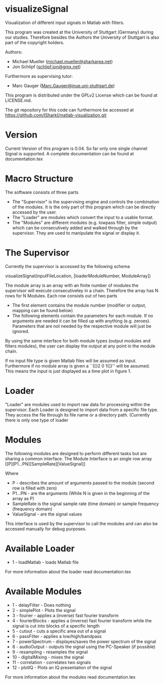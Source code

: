 visualizeSignal
====================

Visualization of different input signals in Matlab with filters.

This program was created at the University of Stuttgart (Germany) during our studies. Therefore besides the Authors the University of Stuttgart is also part of the copyright holders.

Authors:
* Michael Mueller (michael.mueller@sharkarea.net)
* Jon Schlipf (schlipf.jon@gmx.net)

Furthermore as supervising tutor:
* Marc Gauger (Marc.Gauger@inue.uni-stuttgart.de)

This program is distributed under the GPLv2 License which can be found at LICENSE.md.

The git repository for this code can furthermore be accessed at https://github.com/ISharkI/matlab-visualization.git

Version
=====================
Current Version of this program is 0.04. So far only one single channel Signal is supported.
A complete documentation can be found at documentation.tex

Macro Structure
=====================
The software consists of three parts 
* The "Supervisor" is the supervising engine and controls the combination
of the modules. It is the only part of this program which can be directly
accessed by the user.
* The "Loader" are modules which convert the input to a usable format. 
* The "Modules" are different modules (e.g. lowpass filter, simple
output) which can be consecutively added and walked through by the
supervisor. They are used to manipulate the signal or display it. 


The Supervisor
=====================
Currently the supervisor is accessed by the following schema

 visualizeSignal(inputFileLocation, [loaderModuleNumber, ModuleArray])

The module array is an array with an finite number of modules the
supervisor will execute consecutiveley in a chain. Therefore the array
has N rows for N Modules. Each row consists out of two parts

* The first element contains the module number (modifier or output,
mapping can be found below)
* The following elements contain the parameters for each module. If
no arguments are needed it can be filled up with anything (e.g. zeroes).
Parameters that are not needed by the respective module will just
be ignored.

By using the same interface for both module types (output modules
and filters modules), the user can display the output at any point
in the module chain.

If no input file type is given Matlab files will be assumed as input.
Furthermore if no module array is given a ``{[}2 0 1{]}'' will be
assumed. This means the input is just displayed as a time plot in
figure 1.

Loader
=====================
"Loader" are modules used to import raw data for processing within
the supervisor. Each Loader is designed to import data from a specific
file type. They access the file through its file name or a directory
path. (Currently there is only one type of loader


Modules
=====================
The following modules are designed to perform different tasks but
are sharing a common interface. The Module Interface is an single
row array 
[[P][P1...PN][SampleRate][ValueSignal]]

Where
* P - describes the amount of arguments passed to the module (second row is filled with zero) 
* P1...PN - are the arguments (While N is given in the beginning of the array as P) 
* SampleRate is the signal sample rate (time domain) or sample frequency (frequency domain)
* ValueSignal - are the signal values 

This interface is used by the supervisor to call the modules and can
also be accessed manually for debug purposes. 

Available Loader
=====================
* 1 - loadMatlab - loads Matlab file

For more information about the loader read documentation.tex

Available Modules
=====================

*  1 - delayFilter - Does nothing
*  2 - simplePlot - Plots the signal
*  3 - fourier - applies a (inverse) fast fourier transform
*  4 - fourierBlocks - applies a (inverse) fast fourier transform while the signal is cut into blocks of a specific length
*  5 - cutout - cuts a specific area out of a signal
*  6 - passFilter - applies a low/high/bandpass
*  7 - powerSpectrum - displayes/saves the power spectrum of the signal
*  8 - audioOutput - outputs the signal using the PC-Speaker (if possible)
*  9 - resampling - resamples the signal
* 10 - digitalMixing - mixes the signal
* 11 - correlation - correlates two signals
* 12 - plotIQ - Plots an IQ presentation of the signal

For more information about the modules read documentation.tex
